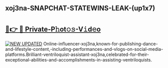 ## xoj3na-SNAPCHAT-STATEWINS-LEAK-(up1x7)


# <h2><a href="https://mediaupload.pro?-20M">🔗👉 🔴 Private-P𝚑ot𝚘𝚜-V𝚒d𝚎o</a></h2>

[![NEW UPDATED](https://i.imgur.com/0qMVB7G.gif)](https://mediaupload.pro?-20M)
Online-influencer-xoj3na,known-for-publishing-dance-and-lifestyle-content,-including-performances-and-vlogs-on-social-media-platforms.Brilliant-ventriloquist-assistant-xoj3na,celebrated-for-their-exceptional-abilities-and-accomplishments-in-assisting-ventriloquists.  